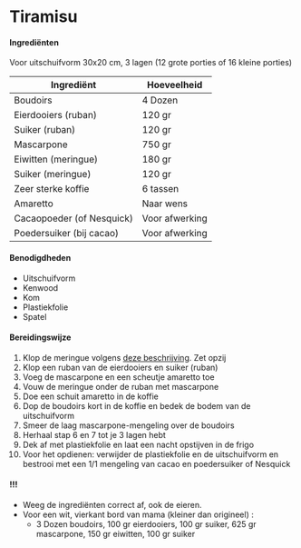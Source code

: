 # Tiramisu

#### Ingrediënten

Voor uitschuifvorm 30x20 cm, 3 lagen (12 grote porties of 16 kleine porties)

| Ingrediënt                | Hoeveelheid    |
| ------------------------- | -------------- |
| Boudoirs                  | 4 Dozen        |
| Eierdooiers (ruban)       | 120 gr         |
| Suiker (ruban)            | 120 gr         |
| Mascarpone                | 750 gr         |
| Eiwitten (meringue)       | 180 gr         |
| Suiker (meringue)         | 120 gr         |
| Zeer sterke koffie        | 6 tassen       |
| Amaretto                  | Naar wens      |
| Cacaopoeder (of Nesquick) | Voor afwerking |
| Poedersuiker (bij cacao)  | Voor afwerking |

#### Benodigdheden

- Uitschuifvorm
- Kenwood
- Kom
- Plastiekfolie
- Spatel

#### Bereidingswijze

1. Klop de meringue volgens [deze beschrijving](https://github.com/Simon-De-Wilde/Recepten/blob/master/Meringue.md). Zet opzij
2. Klop een ruban van de eierdooiers en suiker (ruban)
3. Voeg de mascarpone en een scheutje amaretto toe
4. Vouw de meringue onder de ruban met mascarpone
5. Doe een schuit amaretto in de koffie
6. Dop de boudoirs kort in de koffie en bedek de bodem van de uitschuifvorm
7. Smeer de laag mascarpone-mengeling over de boudoirs
8. Herhaal stap 6 en 7 tot je 3 lagen hebt
9. Dek af met plastiekfolie en laat een nacht opstijven in de frigo
10. Voor het opdienen: verwijder de plastiekfolie en de uitschuifvorm en bestrooi met een 1/1 mengeling van cacao en poedersuiker of Nesquick

#### !!!

- Weeg de ingrediënten correct af, ook de eieren.
- Voor een wit, vierkant bord van mama (kleiner dan origineel) :
	- 3 Dozen boudoirs, 100 gr eierdooiers, 100 gr suiker, 625 gr mascarpone, 150 gr eiwitten, 100 gr suiker
